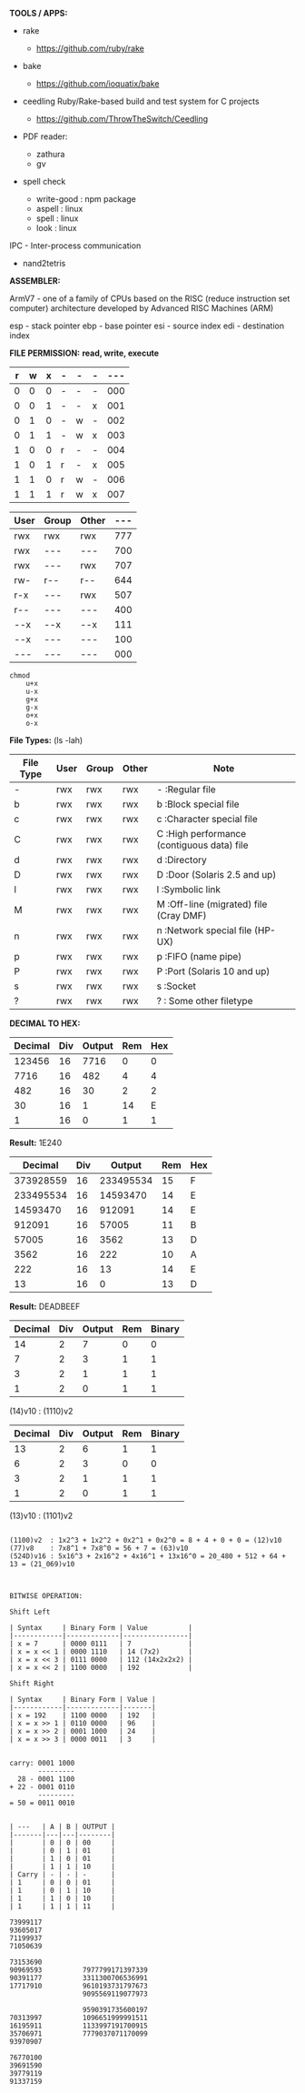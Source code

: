 __TOOLS / APPS:__
- rake
    - https://github.com/ruby/rake
- bake
    - https://github.com/ioquatix/bake

- ceedling
    Ruby/Rake-based build and test system for C projects
    - https://github.com/ThrowTheSwitch/Ceedling

- PDF reader:
    - zathura
    - gv

- spell check
    - write-good : npm package
    - aspell     : linux
    - spell      : linux
    - look       : linux


IPC - Inter-process communication

- nand2tetris


__ASSEMBLER:__

ArmV7 - one of a family of CPUs based on the RISC (reduce instruction set computer) architecture
developed by Advanced RISC Machines (ARM)

esp - stack pointer
ebp - base pointer
esi - source index
edi - destination index



__FILE PERMISSION:__
__read, write, execute__

| r | w | x | - | - | - | --- |
|---|---|---|---|---|---|-----|
| 0 | 0 | 0 | - | - | - | 000 |
| 0 | 0 | 1 | - | - | x | 001 |
| 0 | 1 | 0 | - | w | - | 002 |
| 0 | 1 | 1 | - | w | x | 003 |
| 1 | 0 | 0 | r | - | - | 004 |
| 1 | 0 | 1 | r | - | x | 005 |
| 1 | 1 | 0 | r | w | - | 006 |
| 1 | 1 | 1 | r | w | x | 007 |


| User | Group | Other | --- |
|------|-------|-------|-----|
| rwx  | rwx   | rwx   | 777 |
| rwx  | ---   | ---   | 700 |
| rwx  | ---   | rwx   | 707 |
| rw-  | r--   | r--   | 644 |
| r-x  | ---   | rwx   | 507 |
| r--  | ---   | ---   | 400 |
| --x  | --x   | --x   | 111 |
| --x  | ---   | ---   | 100 |
| ---  | ---   | ---   | 000 |

``````
chmod
    u+x
    u-x
    g+x
    g-x
    o+x
    o-x
``````

__File Types:__ (ls -lah)

| File Type | User | Group | Other | Note                                       |
|-----------|------|-------|-------|--------------------------------------------|
| -         | rwx  | rwx   | rwx   | - :Regular file                            |
| b         | rwx  | rwx   | rwx   | b :Block special file                      |
| c         | rwx  | rwx   | rwx   | c :Character special file                  |
| C         | rwx  | rwx   | rwx   | C :High performance (contiguous data) file |
| d         | rwx  | rwx   | rwx   | d :Directory                               |
| D         | rwx  | rwx   | rwx   | D :Door (Solaris 2.5 and up)               |
| l         | rwx  | rwx   | rwx   | l :Symbolic link                           |
| M         | rwx  | rwx   | rwx   | M :Off-line (migrated) file (Cray DMF)     |
| n         | rwx  | rwx   | rwx   | n :Network special file (HP-UX)            |
| p         | rwx  | rwx   | rwx   | p :FIFO (name pipe)                        |
| P         | rwx  | rwx   | rwx   | P :Port (Solaris 10 and up)                |
| s         | rwx  | rwx   | rwx   | s :Socket                                  |
| ?         | rwx  | rwx   | rwx   | ? : Some other filetype                    |


__DECIMAL TO HEX:__

| Decimal | Div | Output | Rem | Hex |
|---------|-----|--------|-----|-----|
| 123456  | 16  | 7716   | 0   | 0   |
| 7716    | 16  | 482    | 4   | 4   |
| 482     | 16  | 30     | 2   | 2   |
| 30      | 16  | 1      | 14  | E   |
| 1       | 16  | 0      | 1   | 1   |

__Result:__ 1E240

| Decimal   | Div | Output    | Rem | Hex |
|-----------|-----|-----------|-----|-----|
| 373928559 | 16  | 233495534 | 15  | F   |
| 233495534 | 16  | 14593470  | 14  | E   |
| 14593470  | 16  | 912091    | 14  | E   |
| 912091    | 16  | 57005     | 11  | B   |
| 57005     | 16  | 3562      | 13  | D   |
| 3562      | 16  | 222       | 10  | A   |
| 222       | 16  | 13        | 14  | E   |
| 13        | 16  | 0         | 13  | D   |

__Result:__ DEADBEEF


| Decimal | Div | Output | Rem | Binary |
|---------|-----|--------|-----|--------|
| 14      | 2   | 7      | 0   | 0      |
| 7       | 2   | 3      | 1   | 1      |
| 3       | 2   | 1      | 1   | 1      |
| 1       | 2   | 0      | 1   | 1      |

(14)v10 : (1110)v2


| Decimal | Div | Output | Rem | Binary |
|---------|-----|--------|-----|--------|
| 13      | 2   | 6      | 1   | 1      |
| 6       | 2   | 3      | 0   | 0      |
| 3       | 2   | 1      | 1   | 1      |
| 1       | 2   | 0      | 1   | 1      |

(13)v10 : (1101)v2


``````

(1100)v2  : 1x2^3 + 1x2^2 + 0x2^1 + 0x2^0 = 8 + 4 + 0 + 0 = (12)v10
(77)v8    : 7x8^1 + 7x8^0 = 56 + 7 = (63)v10
(524D)v16 : 5x16^3 + 2x16^2 + 4x16^1 + 13x16^0 = 20_480 + 512 + 64 + 13 = (21_069)v10



BITWISE OPERATION:

Shift Left

| Syntax     | Binary Form | Value          |
|------------|-------------|----------------|
| x = 7      | 0000 0111   | 7              |
| x = x << 1 | 0000 1110   | 14 (7x2)       |
| x = x << 3 | 0111 0000   | 112 (14x2x2x2) |
| x = x << 2 | 1100 0000   | 192            |

Shift Right

| Syntax     | Binary Form | Value |
|------------|-------------|-------|
| x = 192    | 1100 0000   | 192   |
| x = x >> 1 | 0110 0000   | 96    |
| x = x >> 2 | 0001 1000   | 24    |
| x = x >> 3 | 0000 0011   | 3     |


carry: 0001 1000
       ---------
  28 - 0001 1100
+ 22 - 0001 0110
       ---------
= 50 = 0011 0010


| ---   | A | B | OUTPUT |
|-------|---|---|--------|
|       | 0 | 0 | 00     |
|       | 0 | 1 | 01     |
|       | 1 | 0 | 01     |
|       | 1 | 1 | 10     |
| Carry | - | - | -      |
| 1     | 0 | 0 | 01     |
| 1     | 0 | 1 | 10     |
| 1     | 1 | 0 | 10     |
| 1     | 1 | 1 | 11     |

73999117
93605017
71199937
71050639

73153690
90969593          7977799171397339
90391177          3311300706536991
17717910          9610193731797673
                  9095569119077973

                  9590391735600197
70313997          1096651999991511
16195911          1133997191700915
35706971          7779037071170099
93970907

76770100
39691590
39779119
91337159
``````
